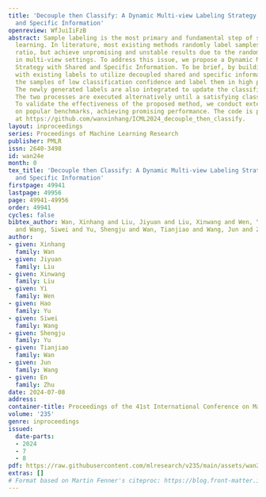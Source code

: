```yaml
---
title: 'Decouple then Classify: A Dynamic Multi-view Labeling Strategy with Shared
  and Specific Information'
openreview: WfJuiIiFzB
abstract: Sample labeling is the most primary and fundamental step of semi-supervised
  learning. In literature, most existing methods randomly label samples with a given
  ratio, but achieve unpromising and unstable results due to the randomness, especially
  in multi-view settings. To address this issue, we propose a Dynamic Multi-view Labeling
  Strategy with Shared and Specific Information. To be brief, by building two classifiers
  with existing labels to utilize decoupled shared and specific information, we select
  the samples of low classification confidence and label them in high priorities.
  The newly generated labels are also integrated to update the classifiers adaptively.
  The two processes are executed alternatively until a satisfying classification performance.
  To validate the effectiveness of the proposed method, we conduct extensive experiments
  on popular benchmarks, achieving promising performance. The code is publicly available
  at https://github.com/wanxinhang/ICML2024_decouple_then_classify.
layout: inproceedings
series: Proceedings of Machine Learning Research
publisher: PMLR
issn: 2640-3498
id: wan24e
month: 0
tex_title: 'Decouple then Classify: A Dynamic Multi-view Labeling Strategy with Shared
  and Specific Information'
firstpage: 49941
lastpage: 49956
page: 49941-49956
order: 49941
cycles: false
bibtex_author: Wan, Xinhang and Liu, Jiyuan and Liu, Xinwang and Wen, Yi and Yu, Hao
  and Wang, Siwei and Yu, Shengju and Wan, Tianjiao and Wang, Jun and Zhu, En
author:
- given: Xinhang
  family: Wan
- given: Jiyuan
  family: Liu
- given: Xinwang
  family: Liu
- given: Yi
  family: Wen
- given: Hao
  family: Yu
- given: Siwei
  family: Wang
- given: Shengju
  family: Yu
- given: Tianjiao
  family: Wan
- given: Jun
  family: Wang
- given: En
  family: Zhu
date: 2024-07-08
address:
container-title: Proceedings of the 41st International Conference on Machine Learning
volume: '235'
genre: inproceedings
issued:
  date-parts:
  - 2024
  - 7
  - 8
pdf: https://raw.githubusercontent.com/mlresearch/v235/main/assets/wan24e/wan24e.pdf
extras: []
# Format based on Martin Fenner's citeproc: https://blog.front-matter.io/posts/citeproc-yaml-for-bibliographies/
---
```

